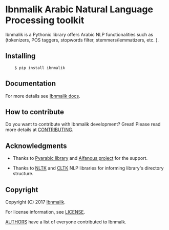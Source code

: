 # Ibnmalik Arabic Natural Language Processing toolkit

Ibnmalik is a Pythonic library offers Arabic NLP functionalities such as (tokenizers, POS taggers, stopwords filter, stemmers/lemmatizers, etc. ).

## Installing 

    
        $ pip install ibnmalik
    

## Documentation

For more details see [Ibnmalik docs](/).

## How to contribute

Do you want to contribute with Ibnmalik development? Great! Please read more details at [CONTRIBUTING](https://github.com/ibnmalik/ibnmalik/blob/develop/CONTRIBUTING.md).

## Acknowledgments

- Thanks to [Pyarabic library](https://github.com/linuxscout/pyarabic) and [Alfanous project](https://github.com/Alfanous-team/alfanous) for the support.

- Thanks to [NLTK](http://www.nltk.org/) and [CLTK](http://cltk.org/) NLP libraries for informing library's directory structure.

## Copyright

Copyright (C) 2017 [Ibnmalik](/).

For license information, see [LICENSE](https://github.com/ibnmalik/ibnmalik/blob/develop/LICENSE).

[AUTHORS](https://github.com/ibnmalik/ibnmalik/blob/develop/AUTHORS.md) have a list of everyone contributed to Ibnmalk.